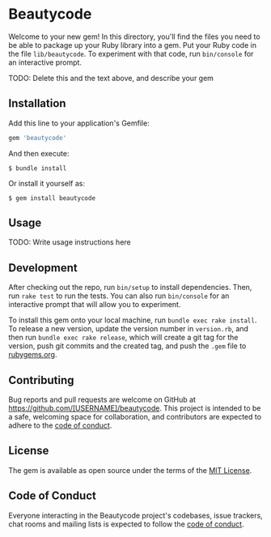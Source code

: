 # Beautycode

Welcome to your new gem! In this directory, you'll find the files you need to be able to package up your Ruby library into a gem. Put your Ruby code in the file `lib/beautycode`. To experiment with that code, run `bin/console` for an interactive prompt.

TODO: Delete this and the text above, and describe your gem

## Installation

Add this line to your application's Gemfile:

```ruby
gem 'beautycode'
```

And then execute:

    $ bundle install

Or install it yourself as:

    $ gem install beautycode

## Usage

TODO: Write usage instructions here

## Development

After checking out the repo, run `bin/setup` to install dependencies. Then, run `rake test` to run the tests. You can also run `bin/console` for an interactive prompt that will allow you to experiment.

To install this gem onto your local machine, run `bundle exec rake install`. To release a new version, update the version number in `version.rb`, and then run `bundle exec rake release`, which will create a git tag for the version, push git commits and the created tag, and push the `.gem` file to [rubygems.org](https://rubygems.org).

## Contributing

Bug reports and pull requests are welcome on GitHub at https://github.com/[USERNAME]/beautycode. This project is intended to be a safe, welcoming space for collaboration, and contributors are expected to adhere to the [code of conduct](https://github.com/[USERNAME]/beautycode/blob/master/CODE_OF_CONDUCT.md).

## License

The gem is available as open source under the terms of the [MIT License](https://opensource.org/licenses/MIT).

## Code of Conduct

Everyone interacting in the Beautycode project's codebases, issue trackers, chat rooms and mailing lists is expected to follow the [code of conduct](https://github.com/[USERNAME]/beautycode/blob/master/CODE_OF_CONDUCT.md).
